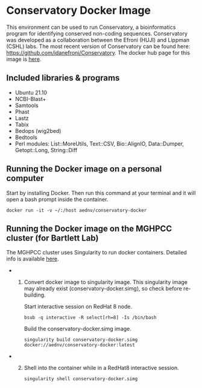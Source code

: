 # Conservatory Docker Image

This environment can be used to run Conservatory, a bioinformatics program for identifying conserved non-coding sequences. Conservatory was developed as a collaboration between the Efroni (HUJI) and Lippman (CSHL) labs. The most recent version of Conservatory can be found here: https://github.com/idanefroni/Conservatory. The docker hub page for this image is [here](https://hub.docker.com/r/aednv/conservatory-docker).

## Included libraries & programs

* Ubuntu 21.10
* NCBI-Blast+
* Samtools
* Phast
* Lastz
* Tabix
* Bedops (wig2bed)
* Bedtools
* Perl modules: List::MoreUtils, Text::CSV, Bio::AlignIO, Data::Dumper, Getopt::Long, String::Diff

## Running the Docker image on a personal computer

Start by installing Docker. Then run this command at your terminal and it will open a bash prompt inside the container.

`docker run -it -v ~/:/host aednv/conservatory-docker`

## Running the Docker image on the MGHPCC cluster (for Bartlett Lab)

The MGHPCC cluster uses Singularity to run docker containers. Detailed info is available [here](https://sylabs.io/guides/2.6/user-guide/singularity_and_docker.html).

* 1. Convert docker image to singularity image. This singularity image may already exist (conservatory-docker.simg), so check before re-building.

      Start interactive session on RedHat 8 node.
      
      `bsub -q interactive -R select[rh=8] -Is /bin/bash`
      
      Build the conservatory-docker.simg image.
      
      `singularity build conservatory-docker.simg docker://aednv/conservatory-docker:latest` 

* 2. Shell into the container while in a RedHat8 interactive session.

      `singularity shell conservatory-docker.simg`
